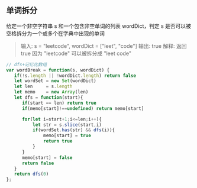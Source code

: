 ## 单词拆分
给定一个非空字符串 s 和一个包含非空单词的列表 wordDict，判定 s 是否可以被空格拆分为一个或多个在字典中出现的单词
>输入: s = "leetcode", wordDict = ["leet", "code"]
输出: true
解释: 返回 true 因为 "leetcode" 可以被拆分成 "leet code"
````js
// dfs+记忆化数组
var wordBreak = function(s, wordDict) {
   if(!s.length || !wordDict.length) return false
   let wordSet = new Set(wordDict)
   let len     = s.length
   let memo    = new Array(len)
   let dfs = function(start){
      if(start == len) return true
      if(memo[start]!==undefined) return memo[start]

      for(let i=start+1;i<=len;i++){
          let str = s.slice(start,i)
          if(wordSet.has(str) && dfs(i)){
              memo[start] = true
              return true
          }
      }
      memo[start] = false 
      return false
   }
   return dfs(0)
};
````